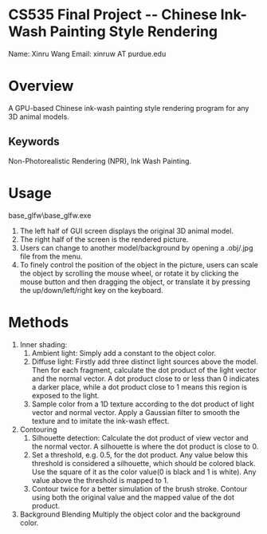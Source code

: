 
CS535 Final Project 
 -- Chinese Ink-Wash Painting Style Rendering
=================================
Name:  Xinru Wang
Email: xinruw AT purdue.edu

# Overview
A GPU-based Chinese ink-wash painting style rendering program
for any 3D animal models.
## Keywords
Non-Photorealistic Rendering (NPR), Ink Wash Painting.

# Usage
base_glfw\base_glfw.exe
1. The left half of GUI screen displays the original 3D animal model.
2. The right half of the screen is the rendered picture.
3. Users can change to another model/background by opening a .obj/.jpg file from the menu.
4. To finely control the position of the object in the picture, users can scale the object by scrolling the mouse wheel, or rotate it by clicking the mouse button and then dragging the object, or translate it by pressing the up/down/left/right key on the keyboard.

# Methods
1. Inner shading: 
    1) Ambient light: Simply add a constant to the object color.
    2) Diffuse light: Firstly add three distinct light sources above the model. Then for each fragment, calculate the dot product of the light vector and the normal vector. A dot product close to or less than 0 indicates a darker place, while a dot product close to 1 means this region is exposed to the light.
    3) Sample color from a 1D texture according to the dot product of light vector and normal vector. Apply a Gaussian filter to smooth the texture and to imitate the ink-wash effect.
2. Contouring
    1) Silhouette detection: Calculate the dot product of view vector and the normal vector. A silhouette is where the dot product is close to 0.
    2) Set a threshold, e.g. 0.5, for the dot product. Any value below this threshold is considered a silhouette, which should be colored black. Use the square of it as the color value(0 is black and 1 is white). Any value above the threshold is mapped to 1.
    3) Contour twice for a better simulation of the brush stroke. Contour using both the original value and the mapped value of the dot product.
3. Background Blending
    Multiply the object color and the background color.
